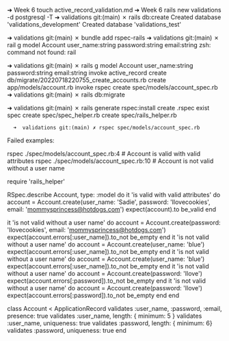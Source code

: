 <!-- Validations Challenges
Create a Rails application called company_contacts. The app will have a PostgreSQL database.
Generate a model called Account that has a username, a password, and an email.
All stories should have accompanying model specs.
Developer Stories

As a developer, I need username, password, and email to be required.
As a developer, I need every username to be at least 5 characters long.
As a developer, I need each username to be unique.
As a developer, I need each password to be at least 6 characters long.
As a developer, I need each password to be unique.
As a developer, I want my Account model to have many associated Addresses.
As a developer, I want Address to have street_number, street_name, city, state, and zip attributes. The street_number and zip should be integers.
As a developer, I want to validate the presence of all fields on Address.
Stretch Challenges

As a developer, I need each Account password to have at least one number.
HINT: Read about custom validations in the Active Record validation docs.
As a developer, I want to validate that Address street_number, street_name, zip are unique for within an account.
HINT: Read about :scope in the Active Record validation docs.
As a developer, I want to validate that the Address street_number and zip are numbers.
HINT: Read about numericality in the Active Record validation docs.
As a developer, I want to see a custom error message that says "Please, input numbers only" if street_number or zip code are no -->

➜  Week 6 touch active_record_validation.md
➜  Week 6 rails new validations -d postgresql -T
➜  validations git:(main) ✗ rails db:create
Created database 'validations_development'
Created database 'validations_test'

➜  validations git:(main) ✗ bundle add rspec-rails
➜  validations git:(main) ✗ rail g model Account user_name:string password:string email:string 
zsh: command not found: rail

➜  validations git:(main) ✗ rails g model Account user_name:string password:string email:string 
      invoke  active_record
      create    db/migrate/20220718220755_create_accounts.rb
      create    app/models/account.rb
      invoke    rspec
      create      spec/models/account_spec.rb
➜  validations git:(main) ✗ rails db:migrate

➜  validations git:(main) ✗ rails generate rspec:install
      create  .rspec
       exist  spec
      create  spec/spec_helper.rb
      create  spec/rails_helper.rb

      ➜  validations git:(main) ✗ rspec spec/models/account_spec.rb

Failed examples:

rspec ./spec/models/account_spec.rb:4 # Account is valid with valid attributes
rspec ./spec/models/account_spec.rb:10 # Account is not valid without a user name

<!-- account_rspec -->
require 'rails_helper'

RSpec.describe Account, type: :model do
  it 'is valid with valid attributes' do
    account = Account.create(user_name: 'Sadie', password: 'Ilovecookies', email: 'mommysprincess@hotdogs.com')
    expect(account).to be_valid
  end

  it 'is not valid without a user name' do
    account = Account.create(password: 'Ilovecookies', email: 'mommysprincess@hotdogs.com')
    expect(account.errors[:user_name]).to_not be_empty
  end
  it 'is not valid without a user name' do
    account = Account.create(user_name: 'blue')
    expect(account.errors[:user_name]).to_not be_empty
  end
  it 'is not valid without a user name' do
    account = Account.create(user_name: 'blue')
    expect(account.errors[:user_name]).to_not be_empty
  end
   it 'is not valid without a user name' do
    account = Account.create(password: 'Ilove')
    expect(account.errors[:password]).to_not be_empty
   end
    it 'is not valid without a user name' do
      account = Account.create(password: 'Ilove')
      expect(account.errors[:password]).to_not be_empty
   end
end

<!-- account.rb -->
class Account < ApplicationRecord
    validates :user_name, :password, :email, presence: true 
    validates :user_name, length: { minimum: 5 }
    validates :user_name, uniqueness: true
    validates :password, length: { minimum: 6}
    validates :password, uniqueness: true
end


